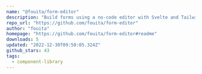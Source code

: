 ```yaml
---
name: "@fouita/form-editor"
description: "Build forms using a no-code editor with Svelte and Tailwind."
repo_url: "https://github.com/fouita/form-editor"
author: "fouita"
homepage: "https://github.com/fouita/form-editor#readme"
downloads: 5
updated: "2022-12-30T09:50:05.324Z"
github_stars: 43
tags: 
  - component-library
---
```

